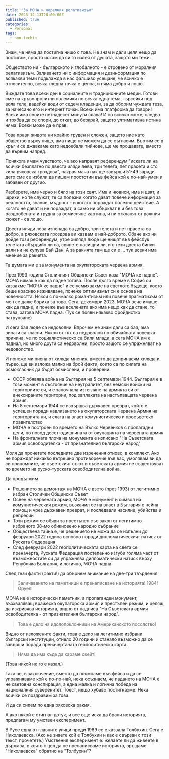 ```yaml
---
title: "За МОЧА и моралния релативизъм"
date: 2023-12-13T20:00:00Z
published: true
categories:
  - Personal
tags:
  - non-techie
---
```


Знам, че няма да постигна нищо с това. Не знам и дали целя нещо да постигам, просто искам да си го излея от душата, защото ми тежи.

Обществото ни - българското и глобалното - е отровено от моралния релативизъм. Заливането ни с информация и дезинформация по всякакви теми подклажда в нас фалшиво усещане, че всичко е относително, всяка гледна точка е ценна, и няма добро и лошо. 

Виждате това всеки ден в социалните и традиционните медии. Готови сме на кръвопролитни полемики по всяка една тема, търсейки под вола теле, вадейки води от седем кладенци, за да оборим чуждата теза, за начесано его и интернет точки. Всеки има платформа да говори! Всеки има своите петнадесет минути слава! И по всичко може, следва и трябва да се спори, до откат, до безкрай, защото ултимативна истина няма! Всеки може да е прав.

Това прави живота ни крайно труден и сложен, защото ние като общество върху нищо, ама нищо не можем да се съгласим. Въртим се в кръг и се джавкаме като недоебали тийнове, ще ме прощавате, вместо да вървим напред.

Понякога имам чувството, че ако направят референдум "искате ли на всички безплатно по двеста иляди лева, три телета, пет прасета и сто кила ряховска гроздова", накрая мача пак ще завърши 51-49 заради дето сме се избили да пишем простотии във фейса кой е по-най-умен и забавен от другио.

Разберете, има черно и бяло на този свят. Има и нюанси, има и цвят, и щрихи, но те служат, те са полезни когато дават повече информация за реалността, знание, мъдрост - и когато пораждат полезно действие. А когато не дават и не пораждат, а само ни объркват в и без това раздробената и трудна за осмисляне картина, и ни откланят от важния сюжет - са лошо. 

Двеста иляди лева изненада са добро, три телета и пет прасета са добро, а ряховската гроздова ви казвам е най-доброто. Обаче ако ни дойде този референдум, утре хиляда люде ще нищят във фейсбук телетата абърдийн ли са, свинете пасищни ли, и с тези двеста бинки дали ни не купува Бай Дан. А за ракията там ще си е ... тук всеки има мнение за ракията.

Та думата ми е за монумента на окупаторската червена армия.

През 1993 година Столичният Общински Съвет каза "МОЧА ке падне". МОЧА нямаше как да падне тогава. После дълго време в София си казвахме "МОЧА ке падне" и се усмихвахме на светлото бъдеще, което беше красиво изживяване, понеже оптимизмът си е основа на човечността. Някои с по-малко романтизъм или повече прагматизъм от мен се даже бориха за това. Сега, декември 2023, МОЧА вече имаше как да падне, и понеже във вселената ако има нещо как да стане, то става, затова МОЧА падна. (Тук се появи някакво фройдистко натрупване)

И сега бая люде са недоволни. Впрочем не знам дали са бая, ама винаги са гласни. Някои от тях са недоволни по обичайната човешка причина, че по социалистическо са били млади, а сега МОЧА им е паднал, но много други са недоволни, просто защото се упражняват на недоволство. 

И понеже ми писна от хиляда мнения, вместо да допринасям хиляда и първо, ще ви изложа малко на брой факти, които са по силата на осмокласник да бъдат осмислени, и проверени.

- СССР обявява война на България на 5 септември 1944. България е в този момент в състояние на неутралитет, без немски войски на териториите си, и е започнала изтегляне на армията си от анексираните територии, под заплахата на настъпващата червена армия.
- На 8 септември 1944 се извършва държавен преврат, който е успешен поради навлизането на окупаторската Червена Армия на територията ни, и слага на власт комунистическо и просъветско правителство
- МОЧА е построен по времето на Вълко Червенков с пропагадни цели, по повод десетгодишнината от окупацията на червената армия
- На фронталната плоча на монумента е изписано "На Съветската армия освободителка - от признателния български народ"

Моля да прочетете последните две изречения отново, в комплект. Ако не пораждат никакво вътрешно противоречие във вас, умолявам ви да си припомните, че съветският съюз и съветската армия не съществуват по времето на руско-турската освободителна война.

Да продължим

- Решението за демонтаж на МОЧА е взето (през 1993) от легитимно избран Столичен Общински Съвет
- Освен на червената армия, МОЧА е монумент и символ на комунистическия режим, възкачил се на власт в България с нейна помощ и чрез държавен преврат, и последвали насилие, убийства и репресии
- Този режим се обяви за престъпен със закон от легитимно избраното 38-мо обикновено народно събрание
- Обществена тайна е, че решението не можа да се изпълни до февруари 2022 година основно поради дипломатическият натиск от Руската Федерация
- След февруари 2022 геополитическата карта на света се преначерта, Руската Федерация постепенно изгуби голяма част от възможностите си да упражнява дипломатически натиск върху Република България, и логично, МОЧА падна.

След тези факти (факти!) да обърнем внимание на две-три твърдения.

> Заличаването на паметници е пренаписване на историята! 1984! Оруел!

МОЧА не е исторически паметник, а пропаганден монумент, възхваляващ вражеска окупаторска армия и престъпен режим, и целящ да изкривява историята, видно от надписа "На Съветската армия освободителка - от признателния български народ".

> Това е дело на идолопоклонници на Американското посолство!

Видно от изложените факти, това е дело на легитимно избрани български институции, отнело 20 години и станало възможно да се завърши поради преначертаната геополитическа карта.

> Няма да има къде да караме скейт!

(Това никой не го е казал.)

Така че, в заключение, вместо да плямпаме във фейса и да се упражняваме кой е по-по-най, нека осъзнаем, че падането на МОЧА е не световна конспирация, а една малка и логична победа на националния суверенитет. Тоест, нещо хубаво постигнахме. Нека всички се поздравим за това. 

И да си сипем по една ряховска ракия.   

А ако някой е стигнал дотук, и все още иска да брани историята, предлагам му умствен експеримент.

В Русе една от главните улици преди 1989 се е казвала Толбухин. Сега е Николаевска. (Ако не знаете кой е Толбухин и как е свързан с този текст, прочетете.) Умствения експеримент е: желаете ли да живеете в държава, в която с цел да не пренаписваме историята, връщаме "Николаевска" обратно на "Толбухин"?

